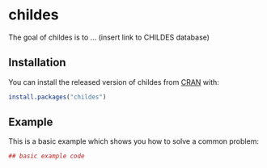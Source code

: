 # childes

The goal of childes is to ... (insert link to CHILDES database)

## Installation

You can install the released version of childes from [CRAN](https://CRAN.R-project.org) with:

``` r
install.packages("childes")
```

## Example

This is a basic example which shows you how to solve a common problem:

``` r
## basic example code
```

